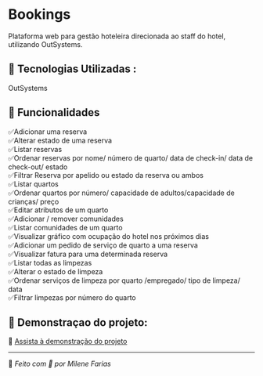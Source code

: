 # Bookings
Plataforma web para gestão hoteleira direcionada ao staff do hotel, utilizando OutSystems.
 
## 🚀 Tecnologias Utilizadas :    
OutSystems 

## 📌 Funcionalidades  
✅Adicionar uma reserva  
✅Alterar estado de uma reserva  
✅Listar reservas  
✅Ordenar reservas por nome/ número de quarto/ data de check-in/ data de check-out/ estado  
✅Filtrar Reserva por apelido ou estado da reserva ou ambos  
✅Listar quartos   
✅Ordenar quartos por número/ capacidade de adultos/capacidade de crianças/ preço  
✅Editar atributos de um quarto  
✅Adicionar / remover comunidades  
✅Listar comunidades de um quarto  
✅Visualizar gráfico com ocupação do hotel nos próximos dias  
✅Adicionar um pedido de serviço de quarto a uma reserva  
✅Visualizar fatura para uma determinada reserva  
✅Listar todas as limpezas  
✅Alterar o estado de limpeza  
✅Ordenar serviços de limpeza por quarto /empregado/ tipo de limpeza/ data  
✅Filtrar limpezas por número do quarto 

## 📸 Demonstraçao do projeto:

🎥 [Assista à demonstração do projeto](https://drive.google.com/file/d/1ABGQ9Ra-1aSz3H0He4BqnIUZlLrVWlpw/view?usp=drive_link) 


---  

🚀 _Feito com 💙 por Milene Farias_
